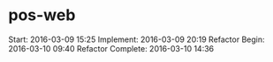 # pos-web
Start:              2016-03-09 15:25
Implement:          2016-03-09 20:19
Refactor Begin:     2016-03-10 09:40
Refactor Complete:  2016-03-10 14:36